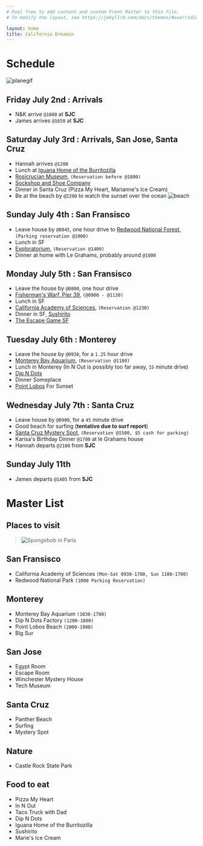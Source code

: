 ```yaml
---
# Feel free to add content and custom Front Matter to this file.
# To modify the layout, see https://jekyllrb.com/docs/themes/#overriding-theme-defaults

layout: home
title: California Dreamin
---
```

# Schedule
![planegif][planegif]

## Friday July 2nd : Arrivals
- N&K arrive `@1600` at **SJC**
- James arrives `@1650` at **SJC**

## Saturday July 3rd : Arrivals, San Jose, Santa Cruz
- Hannah arrives `@1200`
- Lunch at [Iguana Home of the Burritozilla][iguana]
- [Rosicrucian Museum][museum], `(Reservation before @1800)`
- [Sockshop and Shoe Company][sockshop]
- Dinner in Santa Cruz (Pizza My Heart, Marianne's Ice Cream)
- Be at the beach by `@2200` to watch the sunset over the ocean
![beach][beach]

## Sunday July 4th : San Fransisco
- Leave house by `@0845`, one hour drive to [Redwood National Forest][redwood], `(Parking reservation @1000)`
- Lunch in SF
- [Exploratorium][exploratorium], `(Reservation @1400)`
- Dinner at home with Le Grahams, probably around `@1800`

## Monday July 5th : San Fransisco
- Leave the house by `@0800`, one hour drive
- [Fisherman's Warf, Pier 39][pier39], `(@0900 - @1130)`
- Lunch in SF
- [California Academy of Sciences][sciences], `(Reservation @1230)`
- Dinner in SF, [Sushirito][sushirito]
- [The Escape Game SF][escape]

## Tuesday July 6th : Monterey
- Leave the house by `@0930`, for a `1.25` hour drive
- [Monterey Bay Aquarium][aquarium], `(Reservation @1100)`
- Lunch in Monterey (In N Out is possibly too far away, `15` minute drive)
- [Dip N Dots][dots]
- Dinner Someplace
- [Point Lobos][pointlobos] For Sunset

## Wednesday July 7th : Santa Cruz
- Leave house by `@0900`, for a `45` minute drive
- Good beach for surfing (**tentative due to surf report**)
- [Santa Cruz Mystery Spot][mystery], `(Reservation @1500, $5 cash for parking)`
- Karisa's Birthday Dinner `@1700` at le Grahams house
- Hannah departs `@2100` from **SJC**

## Sunday July 11th
- James departs `@1405` from **SJC**

# Master List
## Places to visit

> ![Spongebob in Paris][paris]

## San Fransisco
- California Academy of Sciences `(Mon-Sat 0930-1700, Sun 1100-1700)`
- Redwood National Park `(1000 Parking Reservation)`

## Monterey
- Monterey Bay Aquarium `(1030-1700)`
- Dip N Dots Factory `(1200-1800)`
- Point Lobos Beach `(2000-1900)`
- Big Sur

## San Jose
- Egypt Room
- Escape Room
- Winchester Mystery House
- Tech Museum

## Santa Cruz
- Panther Beach
- Surfing
- Mystery Spot

## Nature
- Castle Rock State Park

## Food to eat
- Pizza My Heart
- In N Out
- Taco Truck with Dad
- Dip N Dots
- Iguana Home of the Burritozilla
- Sushirito
- Marie's Ice Cream

[paris]: https://external-content.duckduckgo.com/iu/?u=https%3A%2F%2Fi.ytimg.com%2Fvi%2FHxSUHYHVh3s%2Fmaxresdefault.jpg&f=1&nofb=1
[planegif]: https://external-content.duckduckgo.com/iu/?u=https%3A%2F%2Fmedia.giphy.com%2Fmedia%2F3oKHWeJKDDUu4CCq9W%2Fgiphy.gif&f=1&nofb=1
[beach]: https://external-content.duckduckgo.com/iu/?u=https%3A%2F%2Fqph.fs.quoracdn.net%2Fmain-qimg-08534185f3482cc687dfbc3f2d2558ae-c&f=1&nofb=1
[iguana]: https://www.google.com/maps/place/Iguanas+Home+Of+The+Burritozilla/@37.3590086,-122.0005918,12z/data=!4m5!3m4!1s0x808fccb9f6f62c2d:0x8357f4afe333215b!8m2!3d37.3320826!4d-121.8844334
[museum]: https://www.google.com/maps/place/Rosicrucian+Egyptian+Museum/@37.333486,-121.9250727,17z/data=!3m1!4b1!4m5!3m4!1s0x808fcb6b68eb46d5:0x813b70ab82510592!8m2!3d37.333486!4d-121.922884
[sockshop]: https://www.google.com/maps/place/Sockshop+%26+Shoe+Company/@36.9754161,-122.0288768,17z/data=!3m2!4b1!5s0x808e4025ff72cca1:0xad1754ad9a63e5f!4m5!3m4!1s0x808e4025ff68da25:0xf0c94590d1e3e6d3!8m2!3d36.9754161!4d-122.0266881
[redwood]: https://www.google.com/maps/place/Redwood+National+and+State+Parks/@41.4358682,-124.3030754,10z/data=!3m1!4b1!4m5!3m4!1s0x54d06636f5417fa5:0x36cf3266953b5f8e!8m2!3d41.2131788!4d-124.0046275
[exploratorium]: https://www.google.com/maps/place/Exploratorium/@37.8016649,-122.3995367,17z/data=!3m2!4b1!5s0x8085805ec2002869:0x40df3504d4f6cf20!4m5!3m4!1s0x808586d4e4e56b93:0xb239bfbb3aff1c0!8m2!3d37.8016649!4d-122.397348
[pier39]: https://www.google.com/maps/place/Fisherman's+Wharf,+San+Francisco,+CA/@37.8016649,-122.3995367,17z/data=!4m5!3m4!1s0x808580fa79aee3b9:0xd0ce5b8bf914906a!8m2!3d37.8079996!4d-122.4177434
[sciences]: https://www.google.com/maps/place/Fisherman's+Wharf,+San+Francisco,+CA/@37.8016649,-122.3995367,17z/data=!4m5!3m4!1s0x808580fa79aee3b9:0xd0ce5b8bf914906a!8m2!3d37.8079996!4d-122.4177434
[sushirito]: https://www.google.com/maps/place/Sushirrito+-+Union+Square/@37.7674319,-122.4253703,13.5z/data=!4m9!1m2!2m1!1ssushirrito!3m5!1s0x80858062a6bcdae7:0xdf875c0d2342e4ef!8m2!3d37.7902409!4d-122.4037373!15sCgpzdXNoaXJyaXRvIgOIAQFaDCIKc3VzaGlycml0b5IBEHN1c2hpX3Jlc3RhdXJhbnSaASRDaGREU1VoTk1HOW5TMFZKUTBGblNVUXdhVWx5TTE5M1JSQUI
[escape]: https://www.google.com/maps/place/The+Escape+Game+San+Francisco/@37.7895596,-122.4059055,17z/data=!3m2!4b1!5s0x80858089b12c0aa9:0xb825fcec780b1bc0!4m5!3m4!1s0x808581549660ee13:0xe2b61ff80b5085b1!8m2!3d37.7895596!4d-122.4037168
[aquarium]: https://www.google.com/maps/place/Monterey+Bay+Aquarium/@36.618264,-121.9039806,17z/data=!3m1!4b1!4m5!3m4!1s0x808de6aa8166e4e3:0xb5a84a1997229b63!8m2!3d36.6180239!4d-121.9022206
[dots]: https://www.google.com/maps/place/Dippin'+Dots/@36.616292,-121.9028847,17z/data=!3m2!4b1!5s0x808de401f4094f01:0x883038eb5a009230!4m5!3m4!1s0x808de401f5a9182f:0xebd0206fd66ddf3b!8m2!3d36.616292!4d-121.900696
[pointlobos]: https://www.google.com/maps/place/Point+Lobos+State+Natural+Reserve/@36.5115191,-121.9458958,14.5z/data=!4m5!3m4!1s0x808de88b727944c7:0xfc45d2b0213831ca!8m2!3d36.5159128!4d-121.9382398
[mystery]: https://www.google.com/maps/place/The+Mystery+Spot/@37.0168648,-122.0046967,17z/data=!3m1!4b1!4m5!3m4!1s0x808e4087dc328157:0x17886d3141230276!8m2!3d37.0168648!4d-122.002508
